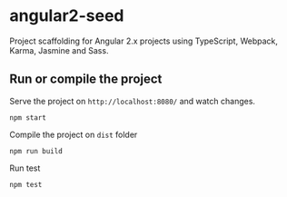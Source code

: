# angular2-seed
Project scaffolding for Angular 2.x projects using TypeScript, Webpack, Karma, Jasmine and Sass.

## Run or compile the project
Serve the project on `http://localhost:8080/` and watch changes.
```
npm start
```

Compile the project on `dist` folder
```
npm run build
```

Run test
```
npm test
```

